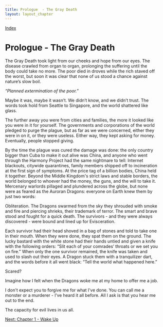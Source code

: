 ```yaml
---
title: Prologue  - The Gray Death
layout: layout_chapter
---
```


<a href="/propaganda/upstate">Index</a>

# Prologue - The Gray Death

The Gray Death took light from our cheeks and hope from our eyes. The disease crawled from organ to organ, prolonging the suffering until the body could take no more. The poor died in droves while the rich staved off the worst, but soon it was clear that none of us stood a chance against nature’s slow boil.

*“Planned extermination of the poor.”*

Maybe it was, maybe it wasn’t. We didn’t know, and we didn’t trust. The words took hold from Seattle to Singapore, and the world shattered like glass.

The further away you were from cities and families, the more it looked like you were in it for yourself. The governments and corporations of the world pledged to purge the plague, but as far as we were concerned, either they were in on it, or they were useless. Either way, they kept asking for money. Eventually, people stopped giving.

By the time the plague was cured the damage was done: the only country bigger than Cuba to make it out alive was China, and anyone who went through the Harmony Project had the same nightmare to tell: Internet blackouts, citywide quarantines, family members shipped off to incineration at the first sign of symptoms. At the price tag of a billion bodies, China held it together. Beyond the Middle Kingdom's strict laws and stable borders, the world belonged to whoever had the money, the guns, and the will to take it. Mercenary warlords pillaged and plundered across the globe, but none were as feared as the Auroran Dragons: everyone on Earth knew them by just two words:

Obliteration. The Dragons swarmed from the sky they shrouded with smoke and fire and piercing shrieks, their trademark of terror. The smart and brave stood and fought for a quick death. The survivors - and they were always discovered - were bound and lined up for Evisceration.

Each survivor had their head shoved in a bag of stones and told to take one in their mouth. When they were done, they spat them on the ground. The lucky bastard with the white stone had their hands untied and given a knife with the following orders: “Slit each of your comrades’ throats or we set you on fire.” When only the one survivor remained, the knife was taken and used to slash out their eyes. A Dragon stuck them with a tranquilizer dart, and the words before it all went black: “Tell the world what happened here.”

Scared?

Imagine how I felt when the Dragons woke me at my home to offer me a job.

I don't expect you to forgive me for what I've done. You can call me a monster or a murderer - I've heard it all before. All I ask is that you hear me out to the end.

The capacity for evil lives in us all.

<a href="/propaganda/upstate/chapter1" class="button">Next: Chapter 1 - Wake Up</a>